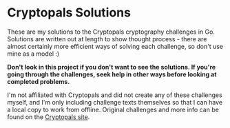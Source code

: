 # Cryptopals Solutions

These are my solutions to the Cryptopals cryptography challenges in Go. Solutions are written out at length to show thought process - there are almost certainly more efficient ways of solving each challenge, so don't use mine as a model :)

**Don't look in this project if you don't want to see the solutions. If you're going through the challenges, seek help in other ways before looking at completed problems.**

I'm not affiliated with Cryptopals and did not create any of these challenges myself, and I'm only including challenge texts themselves so that I can have a local copy to work from offline. Original challenges and more info can be found on the [Cryptopals site](https://cryptopals.com/).